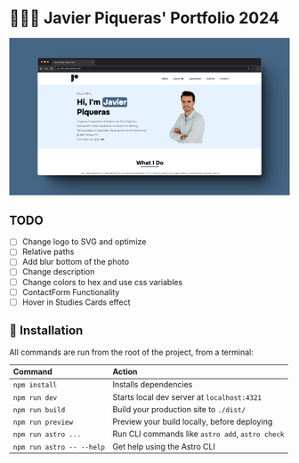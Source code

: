 # 👨🏻‍💻 Javier Piqueras' Portfolio 2024

![Portfolio Screenshot on browser's view mode](/public/screenshot.png)

## TODO
- [ ] Change logo to SVG and optimize
- [ ] Relative paths
- [ ] Add blur bottom of the photo
- [ ] Change description
- [ ] Change colors to hex and use css variables
- [ ] ContactForm Functionality
- [ ] Hover in Studies Cards effect

## 🧞 Installation

All commands are run from the root of the project, from a terminal:

| Command                   | Action                                           |
| :------------------------ | :----------------------------------------------- |
| `npm install`             | Installs dependencies                            |
| `npm run dev`             | Starts local dev server at `localhost:4321`      |
| `npm run build`           | Build your production site to `./dist/`          |
| `npm run preview`         | Preview your build locally, before deploying     |
| `npm run astro ...`       | Run CLI commands like `astro add`, `astro check` |
| `npm run astro -- --help` | Get help using the Astro CLI                     |
